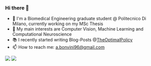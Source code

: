 ### Hi there 👋

- 🔭 I'm a Biomedical Engineering graduate student @ Politecnico Di Milano, currently working on my MSc Thesis
- 🌱 My main interests are Computer Vision, Machine Learning and Computational Neuroscience
- 📚 I recently started writing Blog-Posts @[TheOptimalPolicy](https://theoptimalpolicy.github.io)
- 📫 How to reach me: a.bonvini96@gmail.com

[![](https://github-readme-stats.vercel.app/api?username=andreabonvini&show_icons=true&include_all_commits=true&theme=vue)]()
[![](https://github-readme-stats.vercel.app/api/top-langs/?username=andreabonvini&theme=vue)]()


